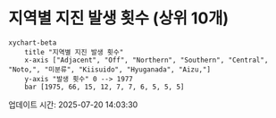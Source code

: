 # 지역별 지진 발생 횟수 (상위 10개)

```mermaid
xychart-beta
    title "지역별 지진 발생 횟수"
    x-axis ["Adjacent", "Off", "Northern", "Southern", "Central", "Noto,", "미분류", "Kiisuido", "Hyuganada", "Aizu,"]
    y-axis "발생 횟수" 0 --> 1977
    bar [1975, 66, 15, 12, 7, 7, 6, 5, 5, 5]
```

업데이트 시간: 2025-07-20 14:03:30
